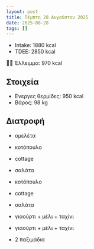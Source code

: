 ```yaml
---
layout: post
title: Πέμπτη 28 Αυγούστου 2025
date: 2025-08-28
tags: []
---
```


- Intake: 1880 kcal
- ΤDEE: 2850 kcal

💪🏻 Έλλειμμα: <span class="green">970 kcal</span>

## Στοιχεία

- Ενεργες θερμίδες: 950 kcal
- Βάρος: 98 kg



## Διατροφή


- ομελέτα

- κοτόπουλο
- cottage
- σαλάτα

- κοτόπουλο
- cottage
- σαλάτα
- γιαούρτι + μέλι + ταχίνι

- γιαούρτι + μέλι + ταχίνι
- 2 παξιμάδια

